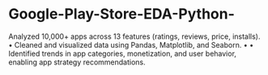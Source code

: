 # Google-Play-Store-EDA-Python-
Analyzed 10,000+ apps across 13 features (ratings, reviews, price, installs).  •  Cleaned and visualized data using Pandas, Matplotlib, and Seaborn.  •  •  Identified trends in app categories, monetization, and user behavior, enabling app strategy  recommendations.
